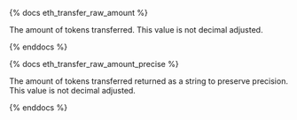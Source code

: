 {% docs eth_transfer_raw_amount %}

The amount of tokens transferred. This value is not decimal adjusted. 

{% enddocs %}


{% docs eth_transfer_raw_amount_precise %}

The amount of tokens transferred returned as a string to preserve precision. This value is not decimal adjusted.

{% enddocs %}